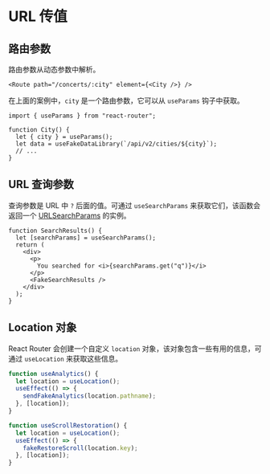 # URL 传值

## 路由参数

路由参数从动态参数中解析。

```tsx
<Route path="/concerts/:city" element={<City />} />
```

在上面的案例中，`city` 是一个路由参数，它可以从 `useParams` 钩子中获取。

```tsx
import { useParams } from "react-router";

function City() {
  let { city } = useParams();
  let data = useFakeDataLibrary(`/api/v2/cities/${city}`);
  // ...
}
```

## URL 查询参数

查询参数是 URL 中 `?` 后面的值。可通过 `useSearchParams` 来获取它们，该函数会返回一个 [URLSearchParams](https://developer.mozilla.org/en-US/docs/Web/API/URLSearchParams) 的实例。

```tsx
function SearchResults() {
  let [searchParams] = useSearchParams();
  return (
    <div>
      <p>
        You searched for <i>{searchParams.get("q")}</i>
      </p>
      <FakeSearchResults />
    </div>
  );
}
```

## Location 对象

React Router 会创建一个自定义 `location` 对象，该对象包含一些有用的信息，可通过 `useLocation` 来获取这些信息。

```ts
function useAnalytics() {
  let location = useLocation();
  useEffect(() => {
    sendFakeAnalytics(location.pathname);
  }, [location]);
}

function useScrollRestoration() {
  let location = useLocation();
  useEffect(() => {
    fakeRestoreScroll(location.key);
  }, [location]);
}
```
